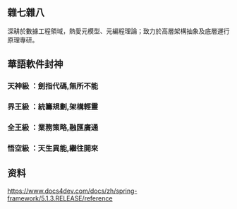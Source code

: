 ## 雜七雜八

深耕於數據工程領域，熱愛元模型、元編程理論；致力於高層架構抽象及底層運行原理專研。

## 華語軟件封神

### 天神級 ：劍指代碼,無所不能
### 界王級 ：統籌規劃,架構輕靈
### 全王級 ：業務策略,融匯廣通

### 悟空級 ：天生異能,繼往開來

## 资料
https://www.docs4dev.com/docs/zh/spring-framework/5.1.3.RELEASE/reference